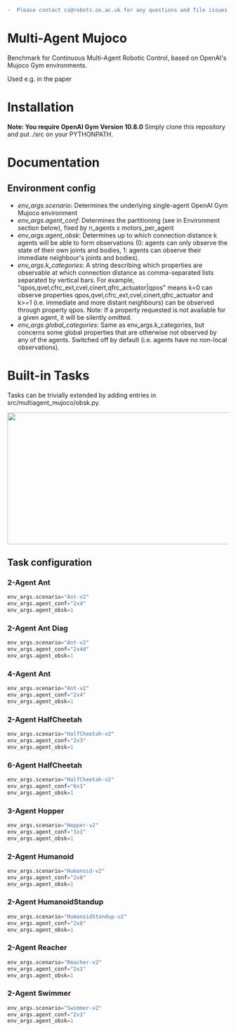 ```diff
-  Please contact cs@robots.ox.ac.uk for any questions and file issues if necessary
```

# Multi-Agent Mujoco
Benchmark for Continuous Multi-Agent Robotic Control, based on OpenAI's Mujoco Gym environments.

Used e.g. in the paper 

# Installation

**Note: You require OpenAI Gym Version 10.8.0**
Simply clone this repository and put ./src on your PYTHONPATH.

# Documentation

## Environment config

* *env_args.scenario*: Determines the underlying single-agent OpenAI Gym Mujoco environment
* *env_args.agent_conf*: Determines the partitioning (see in Environment section below), fixed by n_agents x motors_per_agent
* *env_args.agent_obsk*: Determines up to which connection distance k agents will be able to form observations (0: agents can only observe the state of their own joints and bodies, 1: agents can observe their immediate neighbour's joints and bodies).
* *env_args.k_categories*: A string describing which properties are observable at which connection distance as comma-separated lists separated by vertical bars. For example, "qpos,qvel,cfrc_ext,cvel,cinert,qfrc_actuator|qpos" means k=0 can observe properties qpos,qvel,cfrc_ext,cvel,cinert,qfrc_actuator and k>=1 (i.e. immediate and more distant neighbours) can be observed through property qpos. Note: If a property requested is not available for a given agent, it will be silently omitted.
* *env_args.global_categories*: Same as env_args.k_categories, but concerns some global properties that are otherwise not observed by any of the agents. Switched off by default (i.e. agents have no non-local observations).

# Built-in Tasks 

Tasks can be trivially extended by adding entries in src/multiagent_mujoco/obsk.py.

<img src="https://github.com/schroederdewitt/multiagent_mujoco/blob/master/docs/images/mamujoco.png" width="700" height="300">

## Task configuration

### 2-Agent Ant

```python
env_args.scenario="Ant-v2"
env_args.agent_conf="2x4"
env_args.agent_obsk=1
```

### 2-Agent Ant Diag

```python
env_args.scenario="Ant-v2"
env_args.agent_conf="2x4d"
env_args.agent_obsk=1
```

### 4-Agent Ant

```python
env_args.scenario="Ant-v2"
env_args.agent_conf="2x4"
env_args.agent_obsk=1
```

### 2-Agent HalfCheetah

```python
env_args.scenario="HalfCheetah-v2"
env_args.agent_conf="2x3"
env_args.agent_obsk=1
```

### 6-Agent HalfCheetah

```python
env_args.scenario="HalfCheetah-v2"
env_args.agent_conf="6x1"
env_args.agent_obsk=1
```

### 3-Agent Hopper

```python
env_args.scenario="Hopper-v2"
env_args.agent_conf="3x1"
env_args.agent_obsk=1
```

### 2-Agent Humanoid

```python
env_args.scenario="Humanoid-v2"
env_args.agent_conf="2x8"
env_args.agent_obsk=1
```

### 2-Agent HumanoidStandup

```python
env_args.scenario="HumanoidStandup-v2"
env_args.agent_conf="2x8"
env_args.agent_obsk=1
```

### 2-Agent Reacher

```python
env_args.scenario="Reacher-v2"
env_args.agent_conf="2x1"
env_args.agent_obsk=1
```

### 2-Agent Swimmer

```python
env_args.scenario="Swimmer-v2"
env_args.agent_conf="2x1"
env_args.agent_obsk=1
```
